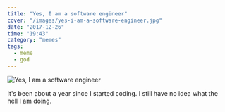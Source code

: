 ```yaml
---
title: "Yes, I am a software engineer"
cover: "/images/yes-i-am-a-software-engineer.jpg"
date: "2017-12-26"
time: "19:43"
category: "memes"
tags:
  - meme
  - god
---
```


![Yes, I am a software engineer](https://kevinkiklee.com/images/yes-i-am-a-software-engineer.jpg)

It's been about a year since I started coding.  I still have no idea what the hell I am doing.
